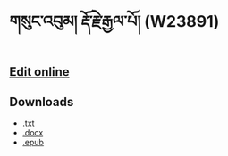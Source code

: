 # གསུང་འབུམ། རྡོ་རྗེ་རྒྱལ་པོ། (W23891)


## [Edit online](http://prose.io/#OpenPecha/P000007)

## Downloads
- [.txt](http://prose.io/#OpenPecha/P000007)
- [.docx](http://prose.io/#OpenPecha/P000007)
- [.epub](http://prose.io/#OpenPecha/P000007)
